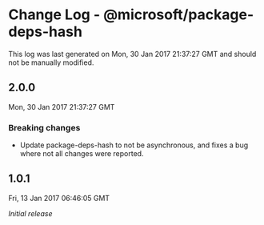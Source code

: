 # Change Log - @microsoft/package-deps-hash

This log was last generated on Mon, 30 Jan 2017 21:37:27 GMT and should not be manually modified.

## 2.0.0
Mon, 30 Jan 2017 21:37:27 GMT

### Breaking changes

- Update package-deps-hash to not be asynchronous, and fixes a bug where not all changes were reported.

## 1.0.1
Fri, 13 Jan 2017 06:46:05 GMT

*Initial release*


